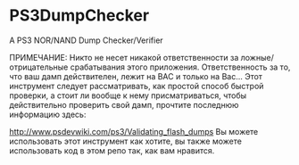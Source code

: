 PS3DumpChecker
==============

A PS3 NOR/NAND Dump Checker/Verifier

ПРИМЕЧАНИЕ: Никто не несет никакой ответственности за ложные/отрицательные срабатывания этого приложения. Ответственность за то, что ваш дамп действителен, лежит на ВАС и только на Вас...
Этот инструмент следует рассматривать, как простой способ быстрой проверки, а стоит ли вообще к нему присматриваться, чтобы действительно проверить свой дамп, прочтите последнюю информацию здесь:

http://www.psdevwiki.com/ps3/Validating_flash_dumps
Вы можете использовать этот инструмент как хотите, вы также можете использовать код в этом репо так, как вам нравится.

